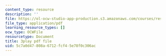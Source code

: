 ```yaml
---
content_type: resource
description: ''
file: https://ol-ocw-studio-app-production.s3.amazonaws.com/courses/res-9-003-brains-minds-and-machines-summer-course-summer-2015/5c7a0d47808a6712fcf45e78f0c306ac_FMb-HSnaNs4.pdf
file_type: application/pdf
learning_resource_types: []
ocw_type: OCWFile
resourcetype: Document
title: 3play pdf file
uid: 5c7a0d47-808a-6712-fcf4-5e78f0c306ac
---
```

